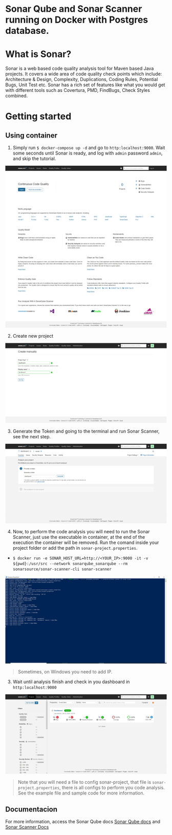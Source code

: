 # Sonar Qube and Sonar Scanner running on Docker with Postgres database. 

# What is Sonar?

Sonar is a web based code quality analysis tool for Maven based Java projects. It covers a wide area of code quality check points which include: Architecture & Design, Complexity, Duplications, Coding Rules, Potential Bugs, Unit Test etc. Sonar has a rich set of features like what you would get with different tools such as Covertura, PMD, FindBugs, Check Styles combined.

# Getting started

## Using container

1. Simply run `$ docker-compose up -d` and go to `http:localhost:9000`. Wait some seconds until Sonar is ready, and log with `admin` password `admin`, and skip the tutorial.

![](https://github.com/fsaires/sonarqube-docker/blob/master/img/login.png?raw=true)

2. Create new project 

![](https://github.com/fsaires/sonarqube-docker/blob/master/img/project.png?raw=true)

3. Generate the Token and going to the terminal and run Sonar Scanner, see the next step. 

![](https://github.com/fsaires/sonarqube-docker/blob/master/img/token.png?raw=true)

4. Now, to perform the code analysis you will need to run the Sonar Scanner, just use the executable in container, at the end of the execution the container will be removed. Run the comand inside your project folder or add the path in `sonar-project.properties`. 

- `$ docker run -e SONAR_HOST_URL=http://<YOUR_IP>:9000 -it -v ${pwd}:/usr/src --network sonarqube_sonarqube --rm sonarsource/sonar-scanner-cli sonar-scanner`

![](https://github.com/fsaires/sonarqube-docker/blob/master/img/running.png?raw=true)

> Sometimes, on Windows you need to add IP.

3. Wait until analysis finish and check in you dashboard in `http:localhost:9000`

![](https://github.com/fsaires/sonarqube-docker/blob/master/img/analysis.png?raw=true)

> Note that you will need a file to config sonar-project, that file is `sonar-project.properties`, there is all configs to perform you code analysis. See the example file and sample code for more information.

## Documentacion
For more information, access the Sonar Qube docs [Sonar Qube docs](https://docs.sonarqube.org/display/SONAR/Documentation) and [Sonar Scanner Docs](https://docs.sonarqube.org/display/SCAN/Analyzing+with+SonarQube+Scanner)
